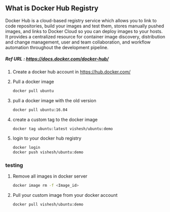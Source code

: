 ## What is Docker Hub Registry

Docker Hub is a cloud-based registry service which allows you to link to code repositories, build your images and test them, stores manually pushed images, and links to Docker Cloud so you can deploy images to your hosts. It provides a centralized resource for container image discovery, distribution and change management, user and team collaboration, and workflow automation throughout the development pipeline.

##### Ref URL : https://docs.docker.com/docker-hub/

1. Create a docker hub account in https://hub.docker.com/

1. Pull a docker image 

   ```sh 
   docker pull ubuntu
   ```

1. pull a docker image with the old version

   ```sh
   docker pull ubuntu:16.04
   ```

1. create a custom tag to the docker image
   ```sh
   docker tag ubuntu:latest vishesh/ubuntu:demo
   ```

1. login to your docker hub registry 
   ```sh
   docker login
   docker push vishesh/ubuntu:demo
   ```

### testing 

1. Remove all images in docker server 
   ```sh 
   docker image rm -f <Image_id>
   ```

1. Pull your custom image from your docker account
   ```sh
   docker pull vishesh/ubuntu:demo
   ```

